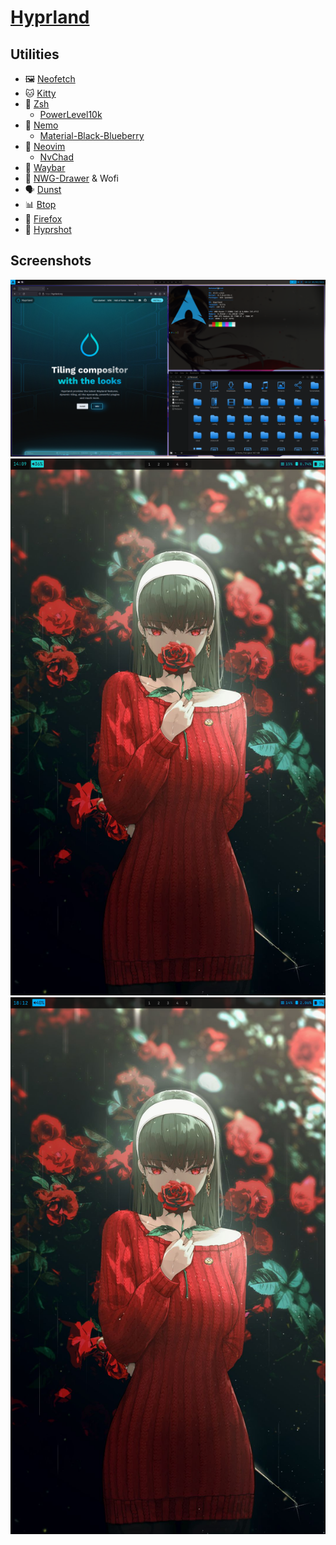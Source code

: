 # [Hyprland](https://hyprland.org/)

## Utilities
- 🖼️ [Neofetch](https://github.com/dylanaraps/neofetch)
- 🐱 [Kitty](https://sw.kovidgoyal.net/kitty/)
- 🐚 [Zsh](https://www.zsh.org/)
  - [PowerLevel10k](https://github.com/romkatv/powerlevel10k)
- 📁 [Nemo](https://github.com/linuxmint/nemo)
  - [Material-Black-Blueberry](https://www.gnome-look.org/p/1316887)
- 📝 [Neovim](https://neovim.io/)
  - [NvChad](https://nvchad.com/)
- 🍫 [Waybar](https://github.com/Alexays/Waybar)
- 🚀 [NWG-Drawer](https://github.com/nwg-piotr/nwg-drawer) & Wofi
- 🗣️ [Dunst](https://github.com/dunst-project/dunst)
- 📊 [Btop](https://github.com/aristocratos/btop)
- 🦊 [Firefox](https://www.mozilla.org/sv-SE/firefox/)
- 📸 [Hyprshot](https://github.com/Gustash/Hyprshot)

## Screenshots
![Screenshot](screenshot.png)
![Screenshot](screenshot2.png)
![Screenshot](screenshot3.png)
